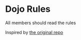 Dojo Rules
==========

All members should read the rules

Inspired by [the original repo](https://github.com/deadlyvipers)
